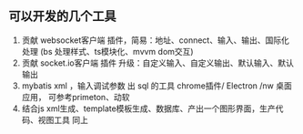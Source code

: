 ## 可以开发的几个工具
1. 贡献 websocket客户端 插件，简易：地址、connect、输入、输出、国际化处理 (bs 处理样式、ts模块化、mvvm dom交互)
2. 贡献 socket.io客户端 插件  升级：自定义输入、自定义输出、默认输入、默认输出
3. mybatis xml ，输入调试参数 出 sql 的工具 chrome插件/ Electron /nw 桌面应用， 可参考primeton、动软
4. 结合js xml生成、template模板生成、数据库、产出一个图形界面，生产代码、视图工具 同上
